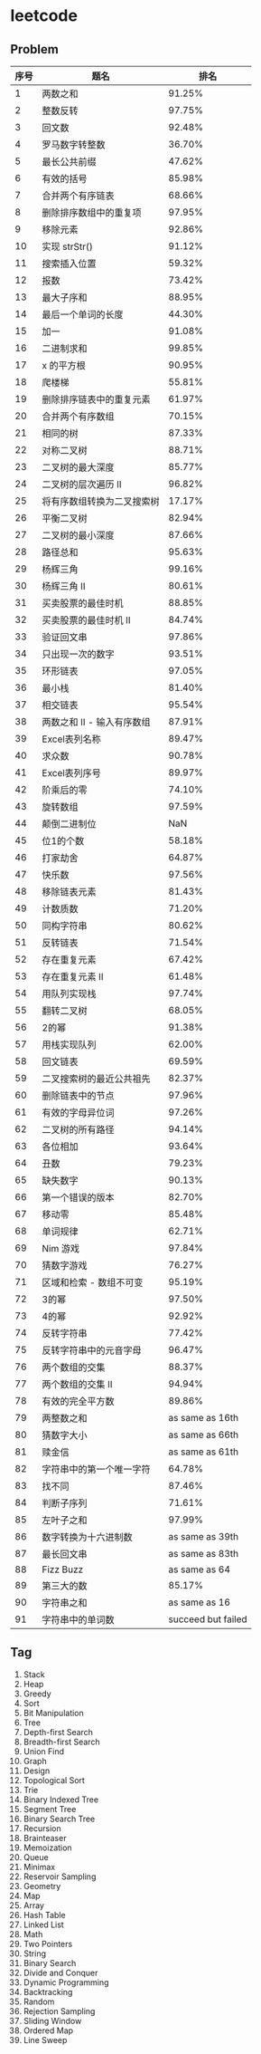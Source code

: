 # leetcode

## Problem
序号 | 题名 | 排名
-- | -- | --
1 | 两数之和 | 91.25%
2 | 整数反转 | 97.75%
3 | 回文数 | 92.48%
4 | 罗马数字转整数 | 36.70%
5 | 最长公共前缀 | 47.62%
6 | 有效的括号 | 85.98%
7 | 合并两个有序链表 | 68.66%
8 | 删除排序数组中的重复项 | 97.95%
9 | 移除元素 | 92.86%
10 | 实现 strStr() | 91.12%
11 | 搜索插入位置 | 59.32%
12 | 报数 | 73.42%
13 | 最大子序和 | 88.95%
14 | 最后一个单词的长度 | 44.30%
15 | 加一 | 91.08%
16 | 二进制求和 | 99.85%
17 | x 的平方根 | 90.95%
18 | 爬楼梯 | 55.81%
19 | 删除排序链表中的重复元素 | 61.97%
20 | 合并两个有序数组 | 70.15%
21 | 相同的树 | 87.33%
22 | 对称二叉树 | 88.71%
23 | 二叉树的最大深度 | 85.77%
24 | 二叉树的层次遍历 II | 96.82%
25 | 将有序数组转换为二叉搜索树 | 17.17%
26 | 平衡二叉树 | 82.94%
27 | 二叉树的最小深度 | 87.66%
28 | 路径总和 | 95.63%
29 | 杨辉三角 | 99.16%
30 | 杨辉三角 II | 80.61%
31 | 买卖股票的最佳时机 | 88.85%
32 | 买卖股票的最佳时机 II | 84.74%
33 | 验证回文串 | 97.86%
34 | 只出现一次的数字 | 93.51%
35 | 环形链表 | 97.05%
36 | 最小栈 | 81.40%
37 | 相交链表 | 95.54%
38 | 两数之和 II - 输入有序数组 | 87.91%
39 | Excel表列名称 | 89.47%
40 | 求众数 | 90.78%
41 | Excel表列序号 | 89.97%
42 | 阶乘后的零 | 74.10%
43 | 旋转数组 | 97.59%
44 | 颠倒二进制位 | NaN
45 | 位1的个数 | 58.18%
46 | 打家劫舍 | 64.87%
47 | 快乐数 | 97.56%
48 | 移除链表元素 | 81.43%
49 | 计数质数 | 71.20%
50 | 同构字符串 | 80.62%
51 | 反转链表 | 71.54%
52 | 存在重复元素 | 67.42%
53 | 存在重复元素 II | 61.48%
54 | 用队列实现栈 | 97.74%
55 | 翻转二叉树 | 68.05%
56 | 2的幂 | 91.38%
57 | 用栈实现队列 | 62.00%
58 | 回文链表 | 69.59%
59 | 二叉搜索树的最近公共祖先 | 82.37%
60 | 删除链表中的节点 | 97.96%
61 | 有效的字母异位词 | 97.26%
62 | 二叉树的所有路径 | 94.14%
63 | 各位相加 | 93.64%
64 | 丑数 | 79.23%
65 | 缺失数字 | 90.13%
66 | 第一个错误的版本 | 82.70%
67 | 移动零 | 85.48%
68 | 单词规律 | 62.71%
69 | Nim 游戏 | 97.84%
70 | 猜数字游戏 | 76.27%
71 | 区域和检索 - 数组不可变 | 95.19%
72 | 3的幂 | 97.50%
73 | 4的幂 | 92.92%
74 | 反转字符串 | 77.42%
75 | 反转字符串中的元音字母 | 96.47%
76 | 两个数组的交集 | 88.37%
77 | 两个数组的交集 II | 94.94%
78 | 有效的完全平方数 | 89.86%
79 | 两整数之和 | as same as 16th
80 | 猜数字大小 | as same as 66th
81 | 赎金信 | as same as 61th
82 | 字符串中的第一个唯一字符 | 64.78%
83 | 找不同 | 87.46%
84 | 判断子序列 | 71.61%
85 | 左叶子之和 | 97.99%
86 | 数字转换为十六进制数 | as same as 39th
87 | 最长回文串 | as same as 83th
88 | Fizz Buzz | as same as 64
89 | 第三大的数 | 85.17%
90 | 字符串之和 | as same as 16
91 | 字符串中的单词数 | succeed but failed

## Tag
1. Stack
1. Heap
1. Greedy
1. Sort
1. Bit Manipulation
1. Tree
1. Depth-first Search
1. Breadth-first Search
1. Union Find
1. Graph
1. Design
1. Topological Sort
1. Trie
1. Binary Indexed Tree
1. Segment Tree
1. Binary Search Tree
1. Recursion
1. Brainteaser
1. Memoization
1. Queue
1. Minimax
1. Reservoir Sampling
1. Geometry
1. Map
1. Array
1. Hash Table
1. Linked List
1. Math
1. Two Pointers
1. String
1. Binary Search
1. Divide and Conquer
1. Dynamic Programming
1. Backtracking
1. Random 
1. Rejection Sampling 
1. Sliding Window 
1. Ordered Map 
1. Line Sweep 